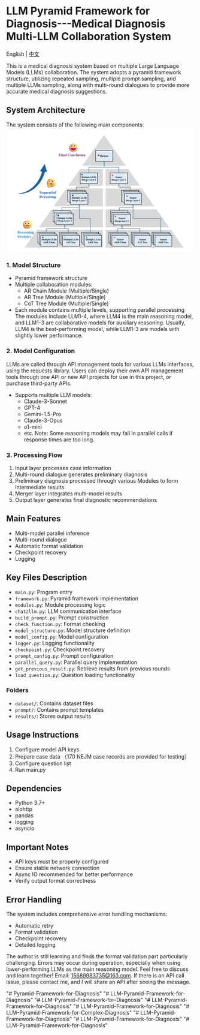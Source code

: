 # LLM Pyramid Framework for Diagnosis---Medical Diagnosis Multi-LLM Collaboration System

English | [中文](README_CN.md)

This is a medical diagnosis system based on multiple Large Language Models (LLMs) collaboration. The system adopts a pyramid framework structure, utilizing repeated sampling, multiple prompt sampling, and multiple LLMs sampling, along with multi-round dialogues to provide more accurate medical diagnosis suggestions.

## System Architecture

The system consists of the following main components:
![System Architecture](./imgs/system_architecture.png)

### 1. Model Structure
- Pyramid framework structure
- Multiple collaboration modules:
  - AR Chain Module (Multiple/Single)
  - AR Tree Module (Multiple/Single)
  - CoT Tree Module (Multiple/Single)
- Each module contains multiple levels, supporting parallel processing
The modules include LLM1-4, where LLM4 is the main reasoning model, and LLM1-3 are collaborative models for auxiliary reasoning. Usually, LLM4 is the best-performing model, while LLM1-3 are models with slightly lower performance.

### 2. Model Configuration
LLMs are called through API management tools for various LLMs interfaces, using the requests library. Users can deploy their own API management tools through one API or new API projects for use in this project, or purchase third-party APIs.
- Supports multiple LLM models:
  - Claude-3-Sonnet
  - GPT-4
  - Gemini-1.5-Pro
  - Claude-3-Opus
  - o1-mini
  - etc.
Note: Some reasoning models may fail in parallel calls if response times are too long.

### 3. Processing Flow
1. Input layer processes case information
2. Multi-round dialogue generates preliminary diagnosis
3. Preliminary diagnosis processed through various Modules to form intermediate results
4. Merger layer integrates multi-model results
5. Output layer generates final diagnostic recommendations

## Main Features

- Multi-model parallel inference
- Multi-round dialogue
- Automatic format validation
- Checkpoint recovery
- Logging

## Key Files Description

- `main.py`: Program entry
- `framework.py`: Pyramid framework implementation
- `modules.py`: Module processing logic
- `chat2llm.py`: LLM communication interface
- `build_prompt.py`: Prompt construction
- `check_function.py`: Format checking
- `model_structure.py`: Model structure definition
- `model_config.py`: Model configuration
- `logger.py`: Logging functionality
- `checkpoint.py`: Checkpoint recovery
- `prompt_config.py`: Prompt configuration
- `parallel_query.py`: Parallel query implementation
- `get_previous_result.py`: Retrieve results from previous rounds
- `load_question.py`: Question loading functionality

### Folders
- `dataset/`: Contains dataset files
- `prompt/`: Contains prompt templates
- `results/`: Stores output results

## Usage Instructions

1. Configure model API keys
2. Prepare case data （170 NEJM case records are provided for testing）
3. Configure question list
4. Run main.py

## Dependencies

- Python 3.7+
- aiohttp
- pandas
- logging
- asyncio

## Important Notes

- API keys must be properly configured
- Ensure stable network connection
- Async IO recommended for better performance
- Verify output format correctness

## Error Handling

The system includes comprehensive error handling mechanisms:
- Automatic retry
- Format validation
- Checkpoint recovery
- Detailed logging 

The author is still learning and finds the format validation part particularly challenging. Errors may occur during operation, especially when using lower-performing LLMs as the main reasoning model. Feel free to discuss and learn together! Email: 15689983735@163.com. If there is an API call issue, please contact me, and I will share an API after seeing the message.


"# Pyramid-Framework-for-Diagnosis" 
"# LLM-Pyramid-Framework-for-Diagnosis" 
"# LLM-Pyramid-Framework-for-Diagnosis" 
"# LLM-Pyramid-Framework-for-Diagnosis" 
"# LLM-Pyramid-Framework-for-Diagnosis" 
"# LLM-Pyramid-Framework-for-Complex-Diagnosis" 
"# LLM-Pyramid-Framework-for-Diagnosis" 
"# LLM-Pyramid-Framework-for-Diagnosis" 
"# LLM-Pyramid-Framework-for-Diagnosis" 
